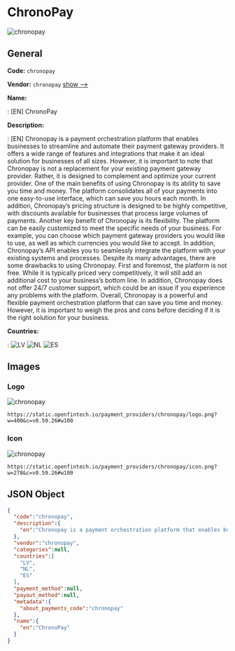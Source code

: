 
# ChronoPay 
![chronopay](https://static.openfintech.io/payment_providers/chronopay/logo.png?w=400&c=v0.59.26#w100)  

## General 
 
**Code:** `chronopay` 
 
**Vendor:** `chronopay` [show -->](/vendors/chronopay/) 
 
**Name:** 
 
:	[EN] ChronoPay 
 
**Description:** 
 
: [EN] Chronopay is a payment orchestration platform that enables businesses to streamline and automate their payment gateway providers. It offers a wide range of features and integrations that make it an ideal solution for businesses of all sizes. However, it is important to note that Chronopay is not a replacement for your existing payment gateway provider. Rather, it is designed to complement and optimize your current provider. One of the main benefits of using Chronopay is its ability to save you time and money. The platform consolidates all of your payments into one easy-to-use interface, which can save you hours each month. In addition, Chronopay’s pricing structure is designed to be highly competitive, with discounts available for businesses that process large volumes of payments. Another key benefit of Chronopay is its flexibility. The platform can be easily customized to meet the specific needs of your business. For example, you can choose which payment gateway providers you would like to use, as well as which currencies you would like to accept. In addition, Chronopay’s API enables you to seamlessly integrate the platform with your existing systems and processes. Despite its many advantages, there are some drawbacks to using Chronopay. First and foremost, the platform is not free. While it is typically priced very competitively, it will still add an additional cost to your business’s bottom line. In addition, Chronopay does not offer 24/7 customer support, which could be an issue if you experience any problems with the platform. Overall, Chronopay is a powerful and flexible payment orchestration platform that can save you time and money. However, it is important to weigh the pros and cons before deciding if it is the right solution for your business.  
 
 
**Countries:** 
 
:	![LV](https://cdnjs.cloudflare.com/ajax/libs/flag-icon-css/3.3.0/flags/4x3/lv.svg#w24) 	![NL](https://cdnjs.cloudflare.com/ajax/libs/flag-icon-css/3.3.0/flags/4x3/nl.svg#w24) 	![ES](https://cdnjs.cloudflare.com/ajax/libs/flag-icon-css/3.3.0/flags/4x3/es.svg#w24)  

## Images 

### Logo 
 
![chronopay](https://static.openfintech.io/payment_providers/chronopay/logo.png?w=400&c=v0.59.26#w100)  

```
https://static.openfintech.io/payment_providers/chronopay/logo.png?w=400&c=v0.59.26#w100
```  

### Icon 
 
![chronopay](https://static.openfintech.io/payment_providers/chronopay/icon.png?w=278&c=v0.59.26#w100)  

```
https://static.openfintech.io/payment_providers/chronopay/icon.png?w=278&c=v0.59.26#w100
```  

## JSON Object 

```json
{
  "code":"chronopay",
  "description":{
    "en":"Chronopay is a payment orchestration platform that enables businesses to streamline and automate their payment gateway providers. It offers a wide range of features and integrations that make it an ideal solution for businesses of all sizes. However, it is important to note that Chronopay is not a replacement for your existing payment gateway provider. Rather, it is designed to complement and optimize your current provider. One of the main benefits of using Chronopay is its ability to save you time and money. The platform consolidates all of your payments into one easy-to-use interface, which can save you hours each month. In addition, Chronopay\u2019s pricing structure is designed to be highly competitive, with discounts available for businesses that process large volumes of payments. Another key benefit of Chronopay is its flexibility. The platform can be easily customized to meet the specific needs of your business. For example, you can choose which payment gateway providers you would like to use, as well as which currencies you would like to accept. In addition, Chronopay\u2019s API enables you to seamlessly integrate the platform with your existing systems and processes. Despite its many advantages, there are some drawbacks to using Chronopay. First and foremost, the platform is not free. While it is typically priced very competitively, it will still add an additional cost to your business\u2019s bottom line. In addition, Chronopay does not offer 24\/7 customer support, which could be an issue if you experience any problems with the platform. Overall, Chronopay is a powerful and flexible payment orchestration platform that can save you time and money. However, it is important to weigh the pros and cons before deciding if it is the right solution for your business. "
  },
  "vendor":"chronopay",
  "categories":null,
  "countries":[
    "LV",
    "NL",
    "ES"
  ],
  "payment_method":null,
  "payout_method":null,
  "metadata":{
    "about_payments_code":"chronopay"
  },
  "name":{
    "en":"ChronoPay"
  }
}
```  
